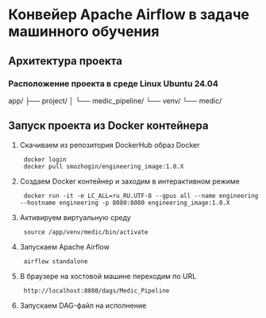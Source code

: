 # Конвейер Apache Airflow в задаче машинного обучения
## Архитектура проекта
### Расположение проекта в среде Linux Ubuntu 24.04

app/
├── project/
│   └── medic_pipeline/
└── venv/
    └── medic/

## Запуск проекта из Docker контейнера
1. Скачиваем из репозитория DockerHub образ Docker

        docker login
        docker pull smozhogin/engineering_image:1.0.X
3. Создаем Docker контейнер и заходим в интерактивном режиме

        docker run -it -e LC_ALL=ru_RU.UTF-8 --gpus all --name engineering --hostname engineering -p 8080:8080 engineering_image:1.0.X
4. Активируем виртуальную среду

        source /app/venv/medic/bin/activate
5. Запускаем Apache Airflow

        airflow standalone
6. В браузере на хостовой машине переходим по URL

        http://localhost:8080/dags/Medic_Pipeline
7. Запускаем DAG-файл на исполнение
